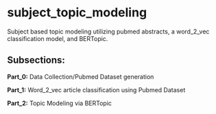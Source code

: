 # subject_topic_modeling
Subject based topic modeling utilizing pubmed abstracts, a word_2_vec classification model, and BERTopic.

## Subsections:

**Part_0:** Data Collection/Pubmed Dataset generation

**Part_1:** Word_2_vec article classification using Pubmed Dataset

**Part_2:** Topic Modeling via BERTopic
